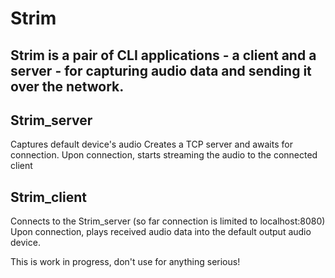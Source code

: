 # Strim

## Strim is a pair of CLI applications - a client and a server - for capturing audio data and sending it over the network.

## Strim_server

Captures default device's audio
Creates a TCP server and awaits for connection.
Upon connection, starts streaming the audio to the connected client

## Strim_client

Connects to the Strim_server (so far connection is limited to localhost:8080)
Upon connection, plays received audio data into the default output audio device.

This is work in progress, don't use for anything serious!
